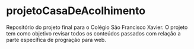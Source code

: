 # projetoCasaDeAcolhimento
Repositório do projeto final para o Colégio São Francisco Xavier. O projeto tem como objetivo revisar todos os conteúdos passados com relação a parte específica de progração para web.

